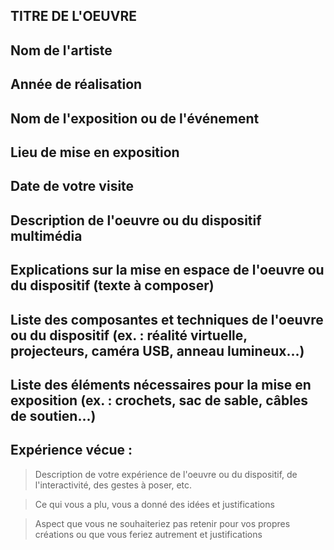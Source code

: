 ## TITRE DE L'OEUVRE

## Nom de l'artiste 

## Année de réalisation

## Nom de l'exposition ou de l'événement

## Lieu de mise en exposition

## Date de votre visite

## Description de l'oeuvre ou du dispositif multimédia

## Explications sur la mise en espace de l'oeuvre ou du dispositif (texte à composer)

## Liste des composantes et techniques de l'oeuvre ou du dispositif (ex. : réalité virtuelle, projecteurs, caméra USB, anneau lumineux...)

## Liste des éléments nécessaires pour la mise en exposition (ex. : crochets, sac de sable, câbles de soutien...)

## Expérience vécue :

> Description de votre expérience de l'oeuvre ou du dispositif, de l'interactivité, des gestes à poser, etc.

> Ce qui vous a plu, vous a donné des idées et justifications

> Aspect que vous ne souhaiteriez pas retenir pour vos propres créations ou que vous feriez autrement et justifications
